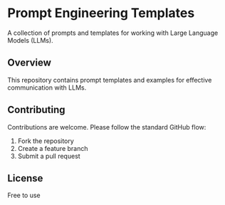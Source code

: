 # Prompt Engineering Templates

A collection of prompts and templates for working with Large Language Models (LLMs).

## Overview

This repository contains prompt templates and examples for effective communication with LLMs.

## Contributing

Contributions are welcome. Please follow the standard GitHub flow:

1. Fork the repository
2. Create a feature branch
3. Submit a pull request

## License

Free to use
